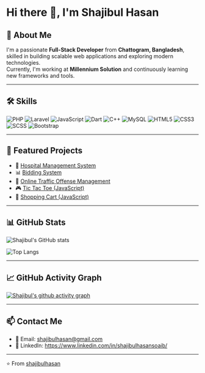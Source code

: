 # Hi there 👋, I'm Shajibul Hasan

## 🚀 About Me
I'm a passionate **Full-Stack Developer** from **Chattogram, Bangladesh**, skilled in building scalable web applications and exploring modern technologies.  
Currently, I'm working at **Millennium Solution** and continuously learning new frameworks and tools.  

---

## 🛠️ Skills
![PHP](https://img.shields.io/badge/PHP-777BB4?style=for-the-badge&logo=php&logoColor=white)
![Laravel](https://img.shields.io/badge/Laravel-FF2D20?style=for-the-badge&logo=laravel&logoColor=white)
![JavaScript](https://img.shields.io/badge/JavaScript-323330?style=for-the-badge&logo=javascript&logoColor=F7DF1E)
![Dart](https://img.shields.io/badge/Dart-0175C2?style=for-the-badge&logo=dart&logoColor=white)
![C++](https://img.shields.io/badge/C++-00599C?style=for-the-badge&logo=cplusplus&logoColor=white)
![MySQL](https://img.shields.io/badge/MySQL-005C84?style=for-the-badge&logo=mysql&logoColor=white)
![HTML5](https://img.shields.io/badge/HTML5-E34F26?style=for-the-badge&logo=html5&logoColor=white)
![CSS3](https://img.shields.io/badge/CSS3-1572B6?style=for-the-badge&logo=css3&logoColor=white)
![SCSS](https://img.shields.io/badge/SCSS-CC6699?style=for-the-badge&logo=sass&logoColor=white)
![Bootstrap](https://img.shields.io/badge/Bootstrap-563D7C?style=for-the-badge&logo=bootstrap&logoColor=white)

---

## 📌 Featured Projects
- 🏥 [Hospital Management System](https://github.com/shajibulhasan/hospital-management)  
- 📊 [Bidding System](https://github.com/shajibulhasan/bidding-system)  
- 🚦 [Online Traffic Offense Management](https://github.com/shajibulhasan/online-traffic-offense-management-system)  
- 🎮 [Tic Tac Toe (JavaScript)](https://github.com/shajibulhasan/tic-tac-toe-with-javascript)  
- 🛒 [Shopping Cart (JavaScript)](https://github.com/shajibulhasan/shopping-cart-with-javascript)  

---

## 📊 GitHub Stats
![Shajibul's GitHub stats](https://github-readme-stats.vercel.app/api?username=shajibulhasan&show_icons=true&theme=radical)  

![Top Langs](https://github-readme-stats.vercel.app/api/top-langs/?username=shajibulhasan&layout=compact&theme=radical)  

---

## 📈 GitHub Activity Graph
[![Shajibul's github activity graph](https://github-readme-activity-graph.vercel.app/graph?username=shajibulhasan&theme=react-dark)](https://github.com/ashutosh00710/github-readme-activity-graph)  

---

## 📫 Contact Me
- 📧 Email: shajibulhasan@gmail.com  
- 💼 LinkedIn: https://www.linkedin.com/in/shajibulhasansoaib/

---
⭐️ From [shajibulhasan](https://github.com/shajibulhasan)
